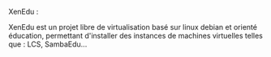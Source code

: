 XenEdu :

XenEdu est un projet libre de virtualisation basé sur linux debian et orienté éducation, permettant d'installer des instances de machines virtuelles telles que : LCS, SambaEdu...

